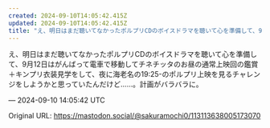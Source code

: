 ```yaml
---
created: 2024-09-10T14:05:42.415Z
updated: 2024-09-10T14:05:42.415Z
title: "え、明日はまだ聴いてなかったポルプリCDのボイスドラマを聴いて心を準備して、9月[...]"
---
```


<p>え、明日はまだ聴いてなかったポルプリCDのボイスドラマを聴いて心を準備して、9月12日はがんばって電車で移動してチネチッタのお昼の通常上映回の鑑賞＋キンプリ衣装見学をして、夜に海老名の19:25-のポルプリ上映を見るチャレンジをしようかと思っていたんだけど……。計画がバラバラに。</p>

&mdash; 2024-09-10 14:05:42 UTC

Original URL: https://mastodon.social/@sakuramochi0/113113638005173070
